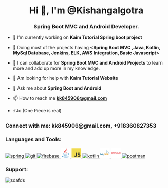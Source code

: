 
<h1 align="center">Hi 👋, I'm @Kishangalgotra</h1>
<h3 align="center">Spring Boot MVC and Android Developer.</h3>

- 🔭 I’m currently working on **Kaim Tutorial Spring boot project**

- 🌱 Doing most of the projects having **<<b>Spring Boot MVC ,Java, Kotlin, MySql Database, Jenkins, ELK, AWS Integration, Basic Javascript</b>>**

- 👯 I can collaborate for **Spring Boot MVC and Android Projects** to learn more and add up more in my knowledge.

- 🤝 Am looking for help with **Kaim Tutorial Website**

- 💬 Ask me about **Spring Boot and Android**

- 📫 How to reach me **kk845906@gmail.com**

- ⚡Jo (One Piece is real)

<h3 align="left">Connect with me: kk845906@gmail.com, +918360827353</h3>
<p align="left">
</p>

<h3 align="left">Languages and Tools:</h3>
<p align="left">
  <a href="https://spring.io/" target="_blank" rel="noreferrer"> <img src="https://www.vectorlogo.zone/logos/springio/springio-icon.svg" alt="spring" width="30" height="30"/> </a>  
 <a href="https://git-scm.com/" target="_blank" rel="noreferrer"> <img src="https://www.vectorlogo.zone/logos/git-scm/git-scm-icon.svg" alt="git" width="30" height="30"/> </a> 
  <a href="https://firebase.google.com/" target="_blank" rel="noreferrer"> <img src="https://www.vectorlogo.zone/logos/firebase/firebase-icon.svg" alt="firebase" width="30" height="30"/> </a> 
  <a href="https://www.java.com" target="_blank" rel="noreferrer"> <img src="https://raw.githubusercontent.com/devicons/devicon/master/icons/java/java-original.svg" alt="java" width="30" height="30"/> </a> 
  <a href="https://developer.mozilla.org/en-US/docs/Web/JavaScript" target="_blank" rel="noreferrer"> <img src="https://raw.githubusercontent.com/devicons/devicon/master/icons/javascript/javascript-original.svg" alt="javascript" width="30" height="30"/> </a> 
  <a href="https://kotlinlang.org" target="_blank" rel="noreferrer"> <img src="https://www.vectorlogo.zone/logos/kotlinlang/kotlinlang-icon.svg" alt="kotlin" width="30" height="30"/> </a> 
  <a href="https://www.mysql.com/" target="_blank" rel="noreferrer"> <img src="https://raw.githubusercontent.com/devicons/devicon/master/icons/mysql/mysql-original-wordmark.svg" alt="mysql" width="30" height="30"/> </a>
  <a href="https://www.oracle.com/" target="_blank" rel="noreferrer"> <img src="https://raw.githubusercontent.com/devicons/devicon/master/icons/oracle/oracle-original.svg" alt="oracle" width="30" height="30"/>
  </a> <a href="https://postman.com" target="_blank" rel="noreferrer"> <img src="https://www.vectorlogo.zone/logos/getpostman/getpostman-icon.svg" alt="postman" width="30" height="30"/> </a> 
  </p>

<h3 align="left">Support:</h3>
<p><a href="https://www.buymeacoffee.com/sdafds"> <img align="left" src="https://cdn.buymeacoffee.com/buttons/v2/default-yellow.png" height="25" width="110" alt="sdafds" /></a></p><br>

